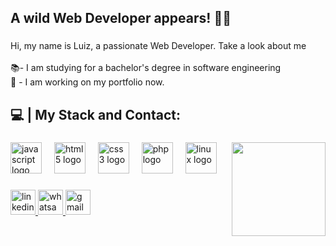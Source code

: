 <h2 align="left">A wild Web Developer appears! 🍃😯</h2>

###

<p align="left">Hi, my name is Luiz, a passionate Web Developer. Take a look about me<br><br>📚- I am studying for a bachelor's degree in software engineering<br>🤔 - I am working on my portfolio now.</p>

###

<h2 align="left">💻 | My Stack and Contact:</h2>

###

<img align="right" height="150" src="https://images-wixmp-ed30a86b8c4ca887773594c2.wixmp.com/f/2fbb87f1-b379-4828-a74e-c18057b13a5c/dbu4wos-457625f8-8812-44fa-a474-a06f222a16d3.gif?token=eyJ0eXAiOiJKV1QiLCJhbGciOiJIUzI1NiJ9.eyJzdWIiOiJ1cm46YXBwOjdlMGQxODg5ODIyNjQzNzNhNWYwZDQxNWVhMGQyNmUwIiwiaXNzIjoidXJuOmFwcDo3ZTBkMTg4OTgyMjY0MzczYTVmMGQ0MTVlYTBkMjZlMCIsIm9iaiI6W1t7InBhdGgiOiJcL2ZcLzJmYmI4N2YxLWIzNzktNDgyOC1hNzRlLWMxODA1N2IxM2E1Y1wvZGJ1NHdvcy00NTc2MjVmOC04ODEyLTQ0ZmEtYTQ3NC1hMDZmMjIyYTE2ZDMuZ2lmIn1dXSwiYXVkIjpbInVybjpzZXJ2aWNlOmZpbGUuZG93bmxvYWQiXX0.lcU-wLSylXW58t5-XRE4ant0x8SRyRabEDHtWPzSSNI"  />

###

<div align="left">
  <img src="https://cdn.simpleicons.org/javascript/F7DF1E" height="50" alt="javascript logo"  />
  <img width="12" />
  <img src="https://cdn.simpleicons.org/html5/E34F26" height="50" alt="html5 logo"  />
  <img width="12" />
  <img src="https://cdn.simpleicons.org/css3/1572B6" height="50" alt="css3 logo"  />
  <img width="12" />
  <img src="https://cdn.simpleicons.org/php/777BB4" height="50" alt="php logo"  />
  <img width="12" />
  <img src="https://cdn.simpleicons.org/linux/FCC624" height="50" alt="linux logo"  />
</div>

###

<div align="left">
  <a href="https://www.linkedin.com/in/luiz-caetano/" target="_blank">
    <img src="https://img.shields.io/static/v1?message=LinkedIn&logo=linkedin&label=&color=0077B5&logoColor=white&labelColor=&style=for-the-badge" height="40" alt="linkedin logo"  />
  </a>
  <a href=" wa.link/r0ga5n" target="_blank">
    <img src="https://img.shields.io/static/v1?message=Whatsapp&logo=whatsapp&label=&color=25D366&logoColor=white&labelColor=&style=for-the-badge" height="40" alt="whatsapp logo"  />
  </a>
  <a href="https://mail.google.com/mail/u/0/#inbox?compose=DmwnWstvKCHCgwDZSjBKlqFlvNMLbMqMWRLgNpBWCxnbLFMxjspDvdcCGxSLKMsDsmDVtBFNpVWl" target="_blank">
    <img src="https://img.shields.io/static/v1?message=Gmail&logo=gmail&label=&color=D14836&logoColor=white&labelColor=&style=for-the-badge" height="40" alt="gmail logo"  />
  </a>
</div>

###
